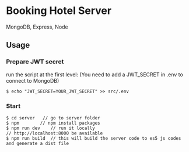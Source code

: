 # Booking Hotel Server

MongoDB, Express, Node

## Usage

### Prepare JWT secret

run the script at the first level: (You need to add a JWT_SECRET in .env to connect to MongoDB)

```terminal
$ echo "JWT_SECRET=YOUR_JWT_SECRET" >> src/.env
```

### Start

```terminal
$ cd server   // go to server folder
$ npm        // npm install packages
$ npm run dev    // run it locally
// http://localhost:8000 be available
$ npm run build  // this will build the server code to es5 js codes and generate a dist file
```



